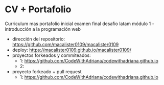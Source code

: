 # CV + Portafolio

Curriculum mas portafolio inicial examen final desafio latam módulo 1 - introducción a la programación web

- dirección del repositorio: https://github.com/macalister0109/macalister0109
- deploy: https://macalister0109.github.io/macalister0109/
- proyectos forkeados y commiteados:
  - 1: https://github.com/CodeWithAdriana/codewithadriana.github.io
  - 2: 
- proyecto forkeado + pull request
  - 1: https://github.com/CodeWithAdriana/codewithadriana.github.io
